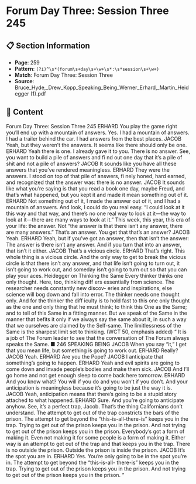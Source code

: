 # Forum Day Three: Session Three 245

## 📋 Section Information

- **Page**: 259
- **Pattern**: `(?i)^\s*(forum\s+day\s+\w+\s*:\s*session\s+\w+)`
- **Match**: Forum Day Three: Session Three
- **Source**: Bruce_Hyde,_Drew_Kopp_Speaking_Being_Werner_Erhard,_Martin_Heidegger (1).pdf

## 📄 Content

Forum Day Three: Session Three 245
ERHARD
You play the game right you’ll end up with a mountain of answers. Yes. I had a mountain of
answers. I had a trailer behind the car. I had answers from the best places.
JACOB
Yeah, but they weren’t the answers. It seems like there should only be one.
ERHARD
Yeah there is one. I already gave it to you. There is no answer. See, you want to build a pile of
answers and fi nd out one day that it’s a pile of shit and not a pile of answers?
JACOB
It sounds like you have all these answers that you’ve rendered meaningless.
ERHARD
They were the answers. I stood on top of that pile of answers, fi nely honed, hard earned, and
recognized that the answer was: there is no answer.
JACOB
It sounds like what you’re saying is that you read a book one day, maybe Freud, and that’s what
happened, but you kept it and made it mean something out of it.
ERHARD
Not something out of it, I made the answer out of it, and I had a mountain of answers. And
look, I could do you real easy. “I could look at it this way and that way, and there’s no one real
way to look at it—the way to look at it—there are many ways to look at it.” This week, this
year, this era of your life: the answer. Not “the answer is that there isn’t any answer, there are
many answers.” That’s an answer. You get that that’s an answer?
JACOB
Yeah.
ERHARD
Yeah, but if you’ve got an answer, then that isn’t the answer: The answer is there isn’t any
answer. And if you turn that into an answer, that isn’t it either.
JACOB
That’s a vicious circle.
ERHARD
That’s right. This whole thing is a vicious circle. And the only way to get to break the vicious
circle is that there isn’t any answer, and that life isn’t going to turn out, it isn’t going to work
out, and someday isn’t going to turn out so that you can play your aces.
Heidegger on Thinking the Same
Every thinker thinks one only thought. Here,
too, thinking diff ers essentially from science.
The researcher needs constantly new discov-
eries and inspirations, else science will bog
down and fall into error. The thinker needs one
thought only. And for the thinker the diff iculty
is to hold fast to this one only thought as the
one and only thing that he must think; to think
this One as the Same; and to tell of this Same
in a fitting manner. But we speak of the Same
in the manner that befits it only if we always
say the same about it, in such a way that we
ourselves are claimed by the Self-same. The
limitlessness of the Same is the sharpest limit set
to thinking. (WCT 50, emphasis added)
“
It is a job of The Forum leader to see that the conversation of The
Forum always speaks the Same. ■
246
SPEAKING BEING
JACOB
When you say “it,” I get that you mean life, but something is going to work out.
ERHARD
Really?
JACOB
Yeah.
ERHARD
Are you the Pope?
JACOB
I anticipate that something’s going to happen.
ERHARD
Yeah and evil spirits are going to come down and invade people’s bodies and make them sick.
JACOB
And I’ll go home and not get enough sleep to come back here tomorrow.
ERHARD
And you know what? You will if you do and you won’t if you don’t. And your anticipation is
meaningless because it’s going to be just the way it is.
JACOB
Yeah, anticipation means that there’s going to be a stupid story attached to what happened.
ERHARD
Sure. And you’re going to anticipate anyhow. See, it’s a perfect trap, Jacob. That’s the thing
Californians don’t understand. The attempt to get out of the trap constricts the bars of the
prison. The attempt to get beyond the “this-is-all-there-is” keeps you in the trap. Trying to get
out of the prison keeps you in the prison. And not trying to get out of the prison keeps you in
the prison. Everybody’s got a form of making it. Even not making it for some people is a form of
making it. Either way is an attempt to get out of the trap and that keeps you in the trap. There is
no outside the prison. Outside the prison is inside the prison.
JACOB
It’s the spot you are in.
ERHARD
Yes. You’re only going to be in the spot you’re in.
The attempt to get beyond the “this-is-all-
there-is” keeps you in the trap. Trying to get
out of the prison keeps you in the prison. And
not trying to get out of the prison keeps you in
the prison.
“